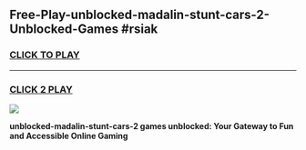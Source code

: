 
## Free-Play-unblocked-madalin-stunt-cars-2-Unblocked-Games #rsiak
<h3>
<a href="https://news.freeplayer.one?title=unblocked-madalin-stunt-cars-2&ref=8M">CLICK TO PLAY</a></h3>
<hr>

<h3>
<a href="https://news.freeplayer.one?title=unblocked-madalin-stunt-cars-2&ref=8M">CLICK 2 PLAY</a>
  
</h3>

<a href="https://news.freeplayer.one?title=unblocked-madalin-stunt-cars-2&ref=8M"><img src="https://clearcache.store/games.png"></a>


**unblocked-madalin-stunt-cars-2 games unblocked: Your Gateway to Fun and Accessible Online Gaming**
